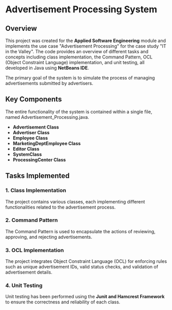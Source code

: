# Advertisement Processing System

## Overview
This project was created for the **Applied Software Engineering** module and implements the use case "Advertisement Processing" for the case study "IT in the Valley". The code provides an overview of different tasks and concepts including class implementation, the Command Pattern, OCL (Object Constraint Language) implementation, and unit testing, all developed in Java using **NetBeans IDE**.

The primary goal of the system is to simulate the process of managing advertisements submitted by advertisers. 

## Key Components
The entire functionality of the system is contained within a single file, named Advertisement_Processing.java. 

- **Advertisement Class**
- **Advertiser Class**
- **Employee Class**
- **MarketingDeptEmployee Class**
- **Editor Class**
- **SystemClass**
- **ProcessingCenter Class**

## Tasks Implemented
### 1. Class Implementation
The project contains various classes, each implementing different functionalities related to the advertisement process.

### 2. Command Pattern
The Command Pattern is used to encapsulate the actions of reviewing, approving, and rejecting advertisements. 

### 3. OCL Implementation
The project integrates Object Constraint Language (OCL) for enforcing rules such as unique advertisement IDs, valid status checks, and validation of advertisement details.

### 4. Unit Testing
Unit testing has been performed using the **Junit and Hamcrest Framework** to ensure the correctness and reliability of each class.




